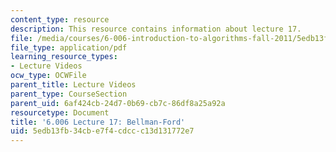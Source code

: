 ```yaml
---
content_type: resource
description: This resource contains information about lecture 17.
file: /media/courses/6-006-introduction-to-algorithms-fall-2011/5edb13fb34cbe7f4cdccc13d131772e7_MIT6_006F11_lec17.pdf
file_type: application/pdf
learning_resource_types:
- Lecture Videos
ocw_type: OCWFile
parent_title: Lecture Videos
parent_type: CourseSection
parent_uid: 6af424cb-24d7-0b69-cb7c-86df8a25a92a
resourcetype: Document
title: '6.006 Lecture 17: Bellman-Ford'
uid: 5edb13fb-34cb-e7f4-cdcc-c13d131772e7
---
```

